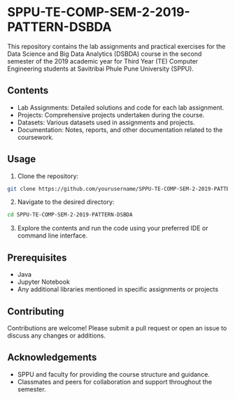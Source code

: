 # SPPU-TE-COMP-SEM-2-2019-PATTERN-DSBDA
This repository contains the lab assignments and practical exercises for the Data Science and Big Data Analytics (DSBDA) course in the second semester of the 2019 academic year for Third Year (TE) Computer Engineering students at Savitribai Phule Pune University (SPPU).

## Contents
- Lab Assignments: Detailed solutions and code for each lab assignment.
- Projects: Comprehensive projects undertaken during the course.
- Datasets: Various datasets used in assignments and projects.
- Documentation: Notes, reports, and other documentation related to the coursework.

## Usage
1. Clone the repository:
```bash
git clone https://github.com/yourusername/SPPU-TE-COMP-SEM-2-2019-PATTERN-DSBDA.git
```
2. Navigate to the desired directory:
```bash
cd SPPU-TE-COMP-SEM-2-2019-PATTERN-DSBDA
```
3. Explore the contents and run the code using your preferred IDE or command line interface.

## Prerequisites
- Java
- Jupyter Notebook
- Any additional libraries mentioned in specific assignments or projects

## Contributing
Contributions are welcome! Please submit a pull request or open an issue to discuss any changes or additions.

## Acknowledgements
- SPPU and faculty for providing the course structure and guidance.
- Classmates and peers for collaboration and support throughout the semester.
